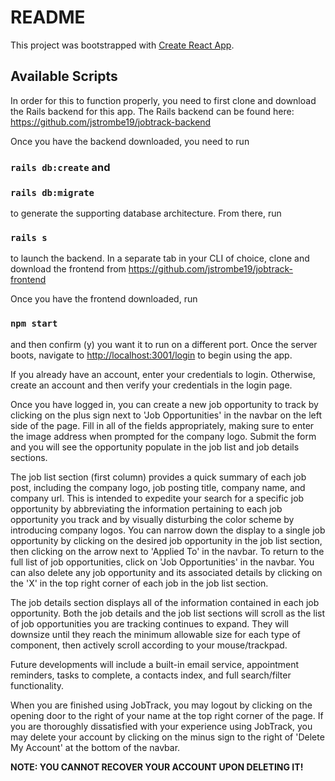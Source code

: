 # README
This project was bootstrapped with [Create React App](https://github.com/facebook/create-react-app).

## Available Scripts

In order for this to function properly, you need to first clone and download the Rails backend for this app.
The Rails backend can be found here:
https://github.com/jstrombe19/jobtrack-backend

Once you have the backend downloaded, you need to run

### `rails db:create` and
### `rails db:migrate`

to generate the supporting database architecture. From there, run

### `rails s`

to launch the backend. In a separate tab in your CLI of choice, clone and download the frontend from
https://github.com/jstrombe19/jobtrack-frontend

Once you have the frontend downloaded, run

### `npm start`

and then confirm (y) you want it to run on a different port.
Once the server boots, navigate to [http://localhost:3001/login](http://localhost:3001/login) to begin using the app.

If you already have an account, enter your credentials to login. Otherwise, create an account and then
verify your credentials in the login page.

Once you have logged in, you can create a new job opportunity to track by clicking on the plus sign next to 'Job Opportunities' in the navbar on the left side of the page. Fill in all of the fields appropriately, making sure to enter the image address when prompted for the company logo. Submit the form and you will see the opportunity populate in the job list and job details sections.

The job list section (first column) provides a quick summary of each job post, including the company logo, job posting title, company name, and company url. This is intended to expedite your search for a specific job opportunity by abbreviating the information pertaining to each job opportunity you track and by visually disturbing the color scheme by introducing company logos. You can narrow down the display to a single job opportunity by clicking on the desired job opportunity in the job list section, then clicking on the arrow next to 'Applied To' in the navbar. To return to the full list of job opportunities, click on 'Job Opportunities' in the navbar. You can also delete any job opportunity and its associated details by clicking on the 'X' in the top right corner of each job in the job list section.

The job details section displays all of the information contained in each job opportunity. Both the job details and the job list sections will scroll as the list of job opportunities you are tracking continues to expand. They will downsize until they reach the minimum allowable size for each type of component, then actively scroll according to your mouse/trackpad.

Future developments will include a built-in email service, appointment reminders, tasks to complete, a contacts index, and full search/filter functionality.

When you are finished using JobTrack, you may logout by clicking on the opening door to the right of your name at the top right corner of the page. If you are thoroughly dissatisfied with your experience using JobTrack, you may delete your account by clicking on the minus sign to the right of 'Delete My Account' at the bottom of the navbar.

**NOTE: YOU CANNOT RECOVER YOUR ACCOUNT UPON DELETING IT!**
